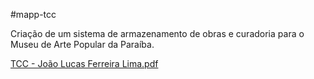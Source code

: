 #mapp-tcc

Criação de um sistema de armazenamento de obras e curadoria para o Museu de Arte Popular da Paraíba.


[TCC - João Lucas Ferreira Lima.pdf](https://github.com/joaolucaxs/TCC-JOAO-LUCAS-FERREIRA-LIMA/files/14999219/TCC.-.Joao.Lucas.Ferreira.Lima.pdf)
